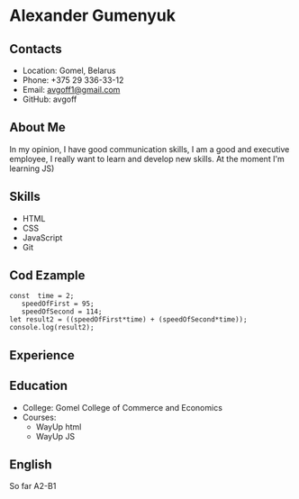 # Alexander Gumenyuk
## Contacts
* Location: Gomel, Belarus
* Phone: +375 29 336-33-12
* Email: avgoff1@gmail.com
* GitHub: avgoff
## About Me
In my opinion, I have good communication skills, I am a good and executive employee, I really want to learn and develop new skills.
At the moment I'm learning JS)
## Skills
* HTML
* CSS
* JavaScript
* Git
## Cod Ezample
    const  time = 2;
       speedOfFirst = 95;
       speedOfSecond = 114;
    let result2 = ((speedOfFirst*time) + (speedOfSecond*time));
    console.log(result2);
## Experience
## Education
* College: Gomel College of Commerce and Economics
* Courses:
  * WayUp html
  * WayUp JS
## English
So far A2-B1     
